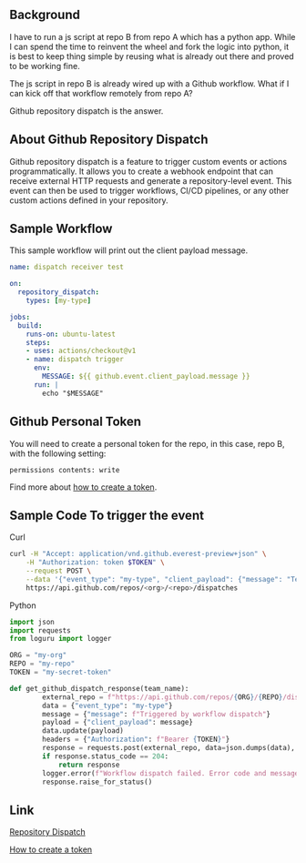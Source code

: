 ## Background

I have to run a js script at repo B from repo A which has a python app. While I can spend the time to reinvent the wheel and fork the logic into python, it is best to keep thing simple by reusing what is already out there and proved to be working fine.

The js script in repo B is already wired up with a Github workflow. What if I can kick off that workflow remotely from repo A?

Github repository dispatch is the answer.

## About Github Repository Dispatch

Github repository dispatch is a feature to trigger custom events or actions programmatically. It allows you to create a webhook endpoint that can receive external HTTP requests and generate a repository-level event. This event can then be used to trigger workflows, CI/CD pipelines, or any other custom actions defined in your repository.

## Sample Workflow

This sample workflow will print out the client payload message.

``` yaml
name: dispatch receiver test

on: 
  repository_dispatch:
    types: [my-type]

jobs:
  build:
    runs-on: ubuntu-latest
    steps:
    - uses: actions/checkout@v1
    - name: dispatch trigger
      env:
        MESSAGE: ${{ github.event.client_payload.message }}
      run: |
        echo "$MESSAGE"
```

## Github Personal Token

You will need to create a personal token for the repo, in this case, repo B, with the following setting:

`permissions contents: write`

Find more about [how to create a token](https://docs.github.com/en/authentication/keeping-your-account-and-data-secure/managing-your-personal-access-tokens#creating-a-fine-grained-personal-access-token).

## Sample Code To trigger the event

Curl

``` bash
curl -H "Accept: application/vnd.github.everest-preview+json" \
    -H "Authorization: token $TOKEN" \
    --request POST \
    --data '{"event_type": "my-type", "client_payload": {"message": "Testing Github repository dispatch"}}' \
    https://api.github.com/repos/<org>/<repo>/dispatches
```

Python
``` python
import json
import requests
from loguru import logger

ORG = "my-org"
REPO = "my-repo"
TOKEN = "my-secret-token"

def get_github_dispatch_response(team_name):
        external_repo = f"https://api.github.com/repos/{ORG}/{REPO}/dispatches"
        data = {"event_type": "my-type"}
        message = {"message": f"Triggered by workflow dispatch"}
        payload = {"client_payload": message}
        data.update(payload)
        headers = {"Authorization": f"Bearer {TOKEN}"}
        response = requests.post(external_repo, data=json.dumps(data), headers=headers)
        if response.status_code == 204:
            return response
        logger.error(f"Workflow dispatch failed. Error code and message: {response.status_code} - {response.text}")
        response.raise_for_status()
```

## Link
[Repository Dispatch](https://docs.github.com/en/actions/using-workflows/events-that-trigger-workflows#repository_dispatch)

[How to create a token](https://docs.github.com/en/authentication/keeping-your-account-and-data-secure/managing-your-personal-access-tokens#creating-a-fine-grained-personal-access-token)